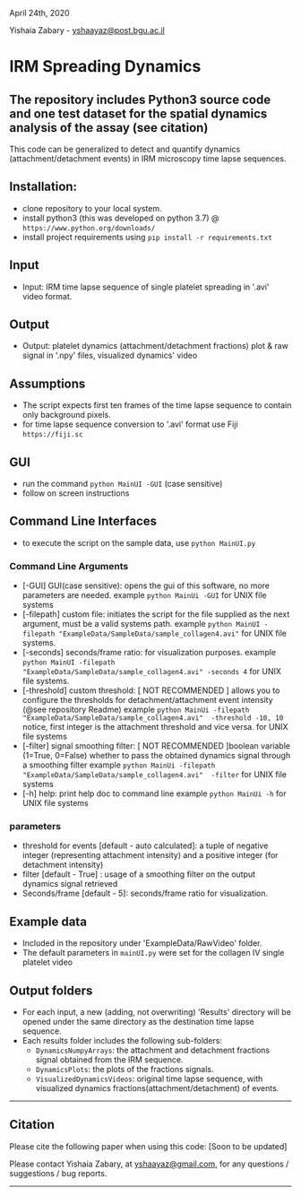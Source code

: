 April 24th, 2020

Yishaia Zabary - yshaayaz@post.bgu.ac.il

# IRM Spreading Dynamics
## The repository includes Python3 source code and one test dataset for the spatial dynamics analysis of the assay (see citation) 
This code can be generalized to detect and quantify dynamics (attachment/detachment events) in IRM microscopy time lapse sequences.

## Installation:
- clone repository to your local system.
- install python3 (this was developed on python 3.7) @ `https://www.python.org/downloads/`
- install project requirements using `pip install -r requirements.txt`

## Input
- Input: IRM time lapse sequence of single platelet spreading in '.avi' video format.
## Output
- Output: platelet dynamics (attachment/detachment fractions) plot & raw signal in '.npy' files, visualized dynamics' video
## Assumptions
- The script expects first ten frames of the time lapse sequence to contain only background pixels.
- for time lapse sequence conversion to '.avi' format use Fiji `https://fiji.sc`

## GUI 
- run the command `python MainUI -GUI` (case sensitive)
- follow on screen instructions

## Command Line Interfaces
- to execute the script on the sample data, use `python MainUI.py`
### Command Line Arguments
- [-GUI] GUI(case sensitive): opens the gui of this software, no more parameters are needed.
                        example `python MainUi -GUI`
                        for UNIX file systems
- [-filepath] custom file: initiates the script for the file supplied as the next argument, must be a valid systems path.
                        example `python MainUI -filepath "ExampleData/SampleData/sample_collagen4.avi"` for UNIX file systems.
- [-seconds] seconds/frame ratio: for visualization purposes.
                        example `python MainUI -filepath "ExampleData/SampleData/sample_collagen4.avi" -seconds 4` for UNIX file systems.
- [-threshold] custom threshold: [ NOT RECOMMENDED ] allows you to configure the thresholds for detachment/attachment event intensity (@see repository Readme)
                        example `python MainUi -filepath "ExampleData/SampleData/sample_collagen4.avi"  -threshold -10, 10`
                        notice, first integer is the attachment threshold and vice versa.
                        for UNIX file systems 
- [-filter] signal smoothing filter: [ NOT RECOMMENDED ]boolean variable (1=True, 0=False) whether to pass the obtained dynamics signal through a smoothing filter
                        example `python MainUi -filepath "ExampleData/SampleData/sample_collagen4.avi"  -filter`
                        for UNIX file systems 
- [-h] help: print help doc to command line
                        example `python MainUi -h`
                        for UNIX file systems
 
### parameters
- threshold for events [default - auto calculated]: a tuple of negative integer (representing attachment intensity)
                and a positive integer (for detachment intensity)
- filter [default - True] : usage of a smoothing filter on the output dynamics signal retrieved
- Seconds/frame [default - 5]: seconds/frame ratio for visualization. 

## Example data
- Included in the repository under 'ExampleData/RawVideo' folder.   
- The default parameters in `mainUI.py` were set for the collagen IV single platelet video

## Output folders
- For each input, a new (adding, not overwriting) 'Results' directory will be opened under the same directory as the destination time lapse sequence.
- Each results folder includes the following sub-folders:
  - `DynamicsNumpyArrays`: the attachment and detachment fractions signal obtained from the IRM sequence.
  - `DynamicsPlots`: the plots of the fractions signals. 
  - `VisualizedDynamicsVideos`: original time lapse sequence, with visualized dynamics fractions(attachment/detachment) of events.  


-----------------

## Citation

Please cite the following paper when using this code:
[Soon to be updated]

Please contact Yishaia Zabary, at yshaayaz@gmail.com, for any questions / suggestions / bug reports.

-----------------
